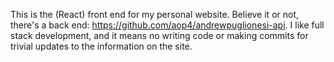 This is the (React) front end for my personal website. Believe it or not, there's a back end: https://github.com/aop4/andrewpuglionesi-api. I like full stack development, and it means no writing code or making commits for trivial updates to the information on the site.
